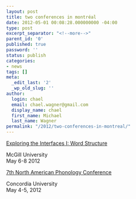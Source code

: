 ```yaml
---
layout: post
title: two conferences in montréal
date: 2012-05-01 00:08:28.000000000 -04:00
type: post
excerpt_separator: "<!--more-->"
parent_id: '0'
published: true
password: ''
status: publish
categories:
- news
tags: []
meta:
  _edit_last: '2'
  _wp_old_slug: ''
author:
  login: chael
  email: chael.wagner@gmail.com
  display_name: chael
  first_name: Michael
  last_name: Wagner
permalink: "/2012/two-conferences-in-montreal/"
---
```

[Exploring the Interfaces I: Word Structure](http://www.mcgill.ca/linguistics/research/mcsirg/eti1)

McGill University  
May 6-8 2012

[7th North American Phonology Conference](http://linguistics.concordia.ca/naphc7/program.html)

Concordia University  
May 4-5, 2012

